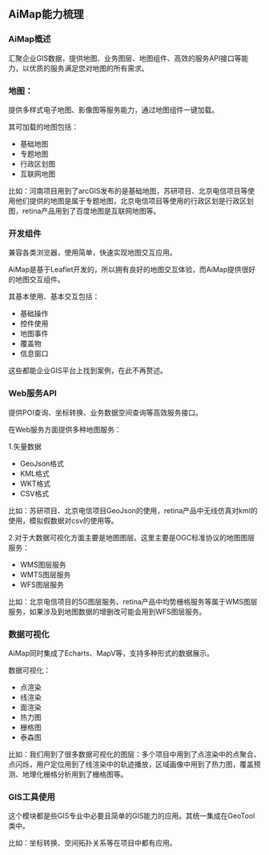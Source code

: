 ## AiMap能力梳理

### AiMap概述

汇聚企业GIS数据，提供地图、业务图层、地图组件、高效的服务API接口等能力，以优质的服务满足您对地图的所有需求。

### 地图：

提供多样式电子地图、影像图等服务能力，通过地图组件一键加载。

其可加载的地图包括：

- 基础地图
- 专题地图
- 行政区划图
- 互联网地图

比如：河南项目用到了arcGIS发布的是基础地图，苏研项目、北京电信项目等使用他们提供的地图是属于专题地图，北京电信项目等使用的行政区划是行政区划图，retina产品用到了百度地图是互联网地图等。

### 开发组件

兼容各类浏览器，使用简单，快速实现地图交互应用。

AiMap是基于Leaflet开发的，所以拥有良好的地图交互体验，而AiMap提供很好的地图交互组件。

其基本使用、基本交互包括：

- 基础操作
- 控件使用
- 地图事件
- 覆盖物
- 信息窗口

这些都能企业GIS平台上找到案例，在此不再赘述。

### Web服务API

提供POI查询、坐标转换、业务数据空间查询等高效服务接口。

在Web服务方面提供多种地图服务：

1.矢量数据

- GeoJson格式
- KML格式
- WKT格式
- CSV格式

比如：苏研项目、北京电信项目GeoJson的使用，retina产品中无线仿真对kml的使用，模拟假数据对csv的使用等。

2.对于大数据可视化方面主要是地图图层。这里主要是OGC标准协议的地图图层服务：

- WMS图层服务
- WMTS图层服务
- WFS图层服务

比如：北京电信项目的5G图层服务、retina产品中均势栅格服务等属于WMS图层服务，如果涉及到地图数据的增删改可能会用到WFS图层服务。

### 数据可视化

AiMap同时集成了Echarts、MapV等，支持多种形式的数据展示。

数据可视化：

- 点渲染
- 线渲染
- 面渲染
- 热力图
- 栅格图
- 泰森图

比如：我们用到了很多数据可视化的图层：多个项目中用到了点渲染中的点聚合、点闪烁，用户定位用到了线渲染中的轨迹播放，区域画像中用到了热力图，覆盖预测、地理化栅格分析用到了栅格图等。

### GIS工具使用

这个模块都是些GIS专业中必要且简单的GIS能力的应用。其统一集成在GeoTool类中。

比如：坐标转换、空间拓扑关系等在项目中都有应用。